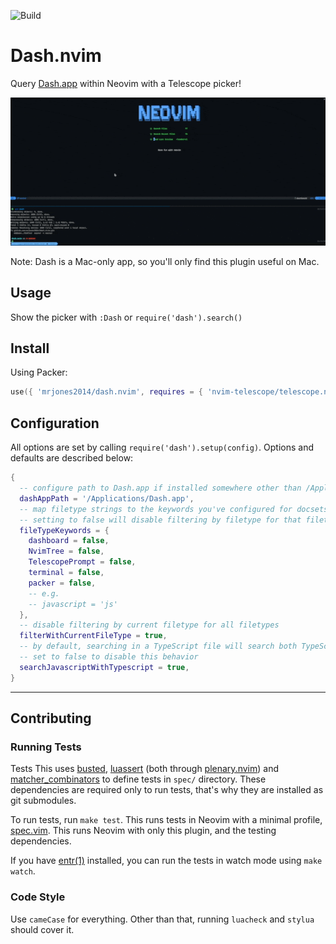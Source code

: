 ![Build](https://github.com/mrjones2014/dash.nvim/actions/workflows/lint-check-test.yml/badge.svg)

# Dash.nvim

Query [Dash.app](https://kapeli.com/dash) within Neovim with a Telescope picker!

![demo](./images/demo.gif)

Note: Dash is a Mac-only app, so you'll only find this plugin useful on Mac.

## Usage

Show the picker with `:Dash` or `require('dash').search()`

## Install

Using Packer:

```lua
use({ 'mrjones2014/dash.nvim', requires = { 'nvim-telescope/telescope.nvim' } })
```

## Configuration

All options are set by calling `require('dash').setup(config)`. Options and defaults are described below:

```lua
{
  -- configure path to Dash.app if installed somewhere other than /Applications/Dash.app
  dashAppPath = '/Applications/Dash.app',
  -- map filetype strings to the keywords you've configured for docsets in Dash
  -- setting to false will disable filtering by filetype for that filetype
  fileTypeKeywords = {
    dashboard = false,
    NvimTree = false,
    TelescopePrompt = false,
    terminal = false,
    packer = false,
    -- e.g.
    -- javascript = 'js'
  },
  -- disable filtering by current filetype for all filetypes
  filterWithCurrentFileType = true,
  -- by default, searching in a TypeScript file will search both TypeScript and JavaScript docsets,
  -- set to false to disable this behavior
  searchJavascriptWithTypescript = true,
}
```

---

## Contributing

### Running Tests

Tests This uses [busted](https://github.com/Olivine-Labs/busted), [luassert](https://github.com/Olivine-Labs/luassert) (both through
[plenary.nvim](https://github.com/nvim-lua/plenary.nvim)) and [matcher_combinators](https://github.com/m00qek/matcher_combinators.lua) to
define tests in `spec/` directory. These dependencies are required only to run
tests, that's why they are installed as git submodules.

To run tests, run `make test`. This runs tests in Neovim with a minimal profile,
[spec.vim](./spec/spec.vim). This runs Neovim with only this plugin, and the testing dependencies.

If you have [entr(1)](https://eradman.com/entrproject/) installed, you can run the tests in watch mode
using `make watch`.

### Code Style

Use `cameCase` for everything. Other than that, running `luacheck` and `stylua` should cover it.
